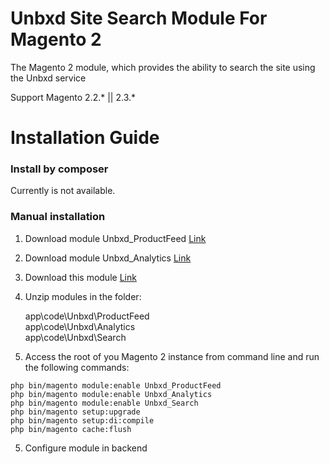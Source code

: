 # Unbxd Site Search Module For Magento 2

The Magento 2 module, which provides the ability to search the site using the Unbxd service

Support Magento 2.2.\* || 2.3.\*

# Installation Guide

### Install by composer
Currently is not available.

### Manual installation

1. Download module Unbxd_ProductFeed [Link](https://github.com/unbxd/Magento-2-Extension/archive/master.zip)
1. Download module Unbxd_Analytics [Link](https://github.com/unbxd/Magento-2-Analytics/archive/master.zip)
2. Download this module [Link](https://github.com/unbxd/Magento-Search-Module/archive/master.zip)
3. Unzip modules in the folder:

    app\code\Unbxd\ProductFeed  
    app\code\Unbxd\Analytics  
    app\code\Unbxd\Search

4. Access the root of you Magento 2 instance from command line and run the following commands:

```
php bin/magento module:enable Unbxd_ProductFeed
php bin/magento module:enable Unbxd_Analytics
php bin/magento module:enable Unbxd_Search
php bin/magento setup:upgrade
php bin/magento setup:di:compile
php bin/magento cache:flush
```

5. Configure module in backend


 

